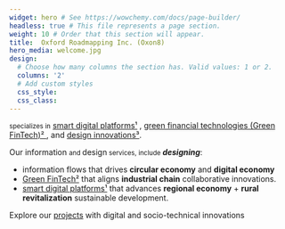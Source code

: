```yaml
---
widget: hero # See https://wowchemy.com/docs/page-builder/
headless: true # This file represents a page section.
weight: 10 # Order that this section will appear.
title:  Oxford Roadmapping Inc. (Oxon8)
hero_media: welcome.jpg
design:
  # Choose how many columns the section has. Valid values: 1 or 2.
  columns: '2'
  # Add custom styles
  css_style: 
  css_class: 
---
```

<small class="text-muted">specializes in</small>
<span class="highlight-container highlight-yellow"><span class="highlight"><a href="#footnotes">smart digital platforms¹</a></span></span>
, 
 <span class="highlight-container highlight-green"><span class="highlight"><a href="#footnotes">green financial technologies (Green FinTech)² </a></span></span>
, and
<span class="highlight-container highlight-fushia"><span class="highlight"><a href="#footnotes">design innovations³</a></span></span>.

Our 
<small class="text-muted"></small>information <small class="text-muted"> and </small>design<small class="text-muted"> services, include </small>***designing***:

*  <span class="highlight-container highlight-blue"><span class="highlight">information flows</span></span> 
that drives  **circular economy** and **digital economy**
*   <span class="highlight-container highlight-green"><span class="highlight"><a href="#footnotes">  Green FinTech²</a></span></span> 
that aligns **industrial chain** collaborative innovations.
*   <span class="highlight-container highlight-yellow"><span class="highlight"><a href="#footnotes"> smart digital platforms¹</a></span></span> 
that advances **regional economy** + **rural revitalization** sustainable development.

Explore our [projects]() with digital and socio-technical innovations
